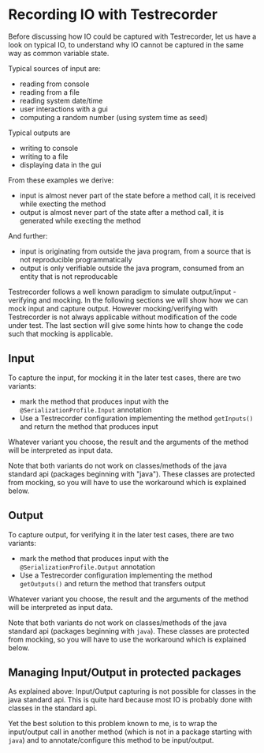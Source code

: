 Recording IO with Testrecorder
==============================

Before discussing how IO could be captured with Testrecorder, let us have a look on typical IO, to understand why IO cannot be captured in the same way as common variable state.

Typical sources of input are:
* reading from console
* reading from a file
* reading system date/time
* user interactions with a gui
* computing a random number (using system time as seed)

Typical outputs are
* writing to console
* writing to a file
* displaying data in the gui

From these examples we derive:
* input is almost never part of the state before a method call, it is received while execting the method
* output is almost never part of the state after a method call, it is generated while execting the method

And further:
* input is originating from outside the java program, from a source that is not reproducible programmatically
* output is only verifiable outside the java program, consumed from an entity that is not reproducable

Testrecorder follows a well known paradigm to simulate output/input - verifying and mocking. In the following sections we will show how we can mock input and capture output. However mocking/verifying with Testrecorder is not always applicable without modification of the code under test. The last section will give some hints how to change the code such that mocking is applicable.

## Input

To capture the input, for mocking it in the later test cases, there are two variants:
* mark the method that produces input with the `@SerializationProfile.Input` annotation
* Use a Testrecorder configuration implementing the method `getInputs()` and return the method that produces input

Whatever variant you choose, the result and the arguments of the method will be interpreted as input data.

Note that both variants do not work on classes/methods of the java standard api (packages beginning with "java"). These classes are protected from mocking, so you will have to use the workaround which is explained below.

## Output

To capture output, for verifying it in the later test cases, there are two variants:
* mark the method that produces input with the `@SerializationProfile.Output` annotation
* Use a Testrecorder configuration implementing the method `getOutputs()` and return the method that transfers output

Whatever variant you choose, the result and the arguments of the method will be interpreted as input data.

Note that both variants do not work on classes/methods of the java standard api (packages beginning with `java`). These classes are protected from mocking, so you will have to use the workaround which is explained below.

## Managing Input/Output in protected packages

As explained above: Input/Output capturing is not possible for classes in the java standard api. This is quite hard because most IO is probably done with classes in the standard api.

Yet the best solution to this problem known to me, is to wrap the input/output call in another method (which is not in a package starting with `java`) and to annotate/configure this method to be input/output.
